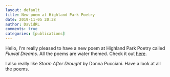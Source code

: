 ```yaml
---  
layout: default  
title: New poem at Highland Park Poetry  
date: 2019-11-05 20:38  
author: DavidRL  
comments: true  
categories: [publications]  
---  
```


Hello, I'm really pleased to have a new poem at Highland Park Poetry called *Fluvial Dreams.* All the poems are water themed. Check it out <a href="http://highlandparkpoetry.org/themusesgallery.html">here</a>.   



I also really like *Storm After Drought* by Donna Pucciani. Have a look at all the poems.  
